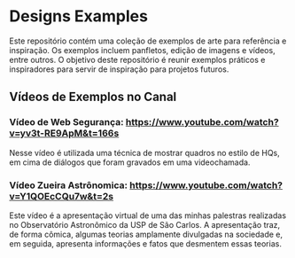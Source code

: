 # Designs Examples

Este repositório contém uma coleção de exemplos de arte para referência e inspiração. Os exemplos incluem panfletos, edição de imagens e vídeos, entre outros. O objetivo deste repositório é reunir exemplos práticos e inspiradores para servir de inspiração para projetos futuros.

## Vídeos de Exemplos no Canal

### Vídeo de Web Segurança: https://www.youtube.com/watch?v=yv3t-RE9ApM&t=166s
Nesse vídeo é utilizada uma técnica de mostrar quadros no estilo de HQs, em cima de diálogos que foram gravados em uma videochamada.

### Vídeo Zueira Astrônomica: https://www.youtube.com/watch?v=Y1QOEcCQu7w&t=2s
Este vídeo é a apresentação virtual de uma das minhas palestras realizadas no Observatório Astronômico da USP de São Carlos. A apresentação traz, de forma cômica, algumas teorias amplamente divulgadas na sociedade e, em seguida, apresenta informações e fatos que desmentem essas teorias.
